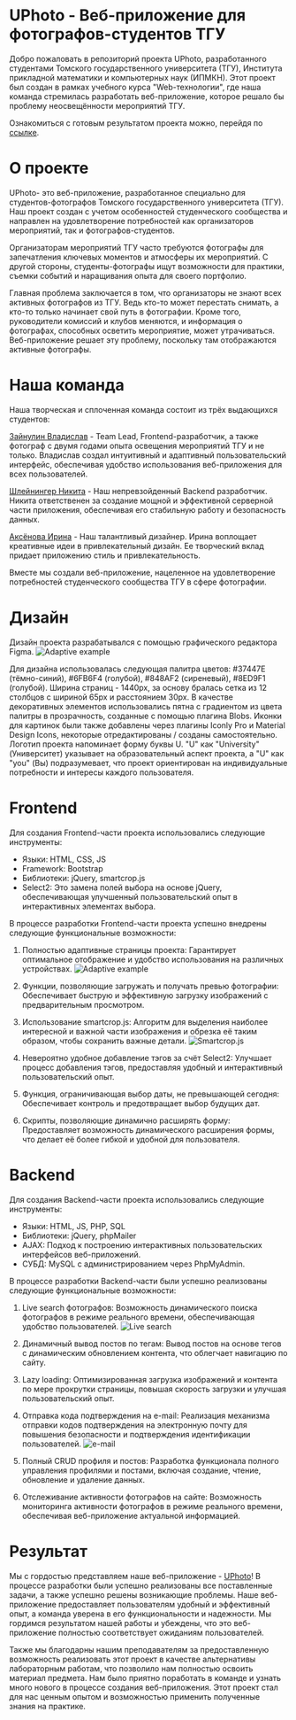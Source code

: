 # UPhoto - Веб-приложение для фотографов-студентов ТГУ

Добро пожаловать в репозиторий проекта UPhoto, разработанного студентами Томского государственного университета (ТГУ), Института прикладной математики и компьютерных наук (ИПМКН). Этот проект был создан в рамках учебного курса "Web-технологии", где наша команда стремилась разработать веб-приложение, которое решало бы проблему неосвещённости мероприятий ТГУ.

Ознакомиться с готовым результатом проекта можно, перейдя по [ссылке](http://j9617073.beget.tech/index.php).

# О проекте
UPhoto- это веб-приложение, разработанное специально для студентов-фотографов Томского государственного университета (ТГУ). Наш проект создан с учетом особенностей студенческого сообщества и направлен на удовлетворение потребностей как организаторов мероприятий, так и фотографов-студентов.

Организаторам мероприятий ТГУ часто требуются фотографы для запечатления ключевых моментов и атмосферы их мероприятий. С другой стороны, студенты-фотографы ищут возможности для практики, съемки событий и наращивания опыта для своего портфолио.

Главная проблема заключается в том, что организаторы не знают всех активных фотографов из ТГУ. Ведь кто-то может перестать снимать, а кто-то только начинает свой путь в фотографии. Кроме того, руководители комиссий и клубов меняются, и информация о фотографах, способных осветить мероприятие, может утрачиваться. Веб-приложение решает эту проблему, поскольку там отображаются активные фотографы.

# Наша команда
Наша творческая и сплоченная команда состоит из трёх выдающихся студентов:

[Зайнулин Владислав](https://github.com/kitten-owner) - Team Lead, Frontend-разработчик, а также фотограф с двумя годами опыта освещения мероприятий ТГУ и не только. Владислав создал интуитивный и адаптивный пользовательский интерфейс, обеспечивая удобство использования веб-приложения для всех пользователей.

[Шлейнингер Никита](https://github.com/Libernik) - Наш непревзойденный Backend разработчик. Никита ответственен за создание мощной и эффективной серверной части приложения, обеспечивая его стабильную работу и безопасность данных.

[Аксёнова Ирина](https://github.com/rinaAks) - Наш талантливый дизайнер. Ирина воплощает креативные идеи в привлекательный дизайн. Ее творческий вклад придает приложению стиль и привлекательность.

Вместе мы создали веб-приложение, нацеленное на удовлетворение потребностей студенческого сообщества ТГУ в сфере фотографии.

# Дизайн
Дизайн проекта разрабатывался с помощью графического редактора Figma. 
![Adaptive example]([https://lh3.google.com/u/0/d/1kXZwGxBwivNFIhO2MOTtCzTWfrQlbf5p=w1920-h905-iv1](https://github.com/kitten-owner/UPhoto/blob/main/Pictures/Adaptive.png?raw=true))

Для дизайна использовалась следующая палитра цветов: #37447E (тёмно-синий), #6FB6F4 (голубой), #848AF2 (сиреневый), #8ED9F1 (голубой). 
Ширина страниц - 1440px, за основу бралась сетка из 12 столбцов с шириной 65px и расстоянием 30px.
В качестве декоративных элементов использовались пятна с градиентом из цвета палитры в прозрачность, созданные с помощью плагина Blobs. 
Иконки для картинок были также добавлены через плагины Iconly Pro и Material Design Icons, некоторые отредактированы / созданы самостоятельно.
Логотип проекта напоминает форму буквы U. "U" как "University" (Университет) указывает на образовательный аспект проекта, а "U" как "you" (Вы) подразумевает, что проект ориентирован на индивидуальные потребности и интересы каждого пользователя.


# Frontend
Для создания Frontend-части проекта использовались следующие инструменты:
- Языки: HTML, CSS, JS
- Framework: Bootstrap
- Библиотеки: jQuery, smartcrop.js
- Select2: Это замена полей выбора на основе jQuery, обеспечивающая улучшенный пользовательский опыт в интерактивных элементах выбора.

В процессе разработки Frontend-части проекта успешно внедрены следующие функциональные возможности:

1) Полностью адаптивные страницы проекта: Гарантирует оптимальное отображение и удобство использования на различных устройствах.
![Adaptive example](https://lh3.google.com/u/0/d/1IZ2rmfXpinPIuASYCtm4g3Ul7XvQYSzo=w1920-h905-iv1)

2) Функции, позволяющие загружать и получать превью фотографии: Обеспечивает быструю и эффективную загрузку изображений с предварительным просмотром.

3) Использование smartcrop.js: Алгоритм для выделения наиболее интересной и важной части изображения и обрезка её таким образом, чтобы сохранить важные детали.
![Smartcrop.js](https://lh3.google.com/u/0/d/1LVt0lOaWHlOpWccV9LiQ2xkfxU6JMlKj=w1920-h905-iv1)

4) Невероятно удобное добавление тэгов за счёт Select2: Улучшает процесс добавления тэгов, предоставляя удобный и интерактивный пользовательский опыт.

5) Функция, ограничивающая выбор даты, не превышающей сегодня: Обеспечивает контроль и предотвращает выбор будущих дат.

6) Скрипты, позволяющие динамично расширять форму: Предоставляет возможность динамического расширения формы, что делает её более гибкой и удобной для пользователя.

# Backend
Для создания Backend-части проекта использовались следующие инструменты:
- Языки: HTML, JS, PHP, SQL
- Библиотеки: jQuery, phpMailer
- AJAX: Подход к построению интерактивных пользовательских интерфейсов веб-приложений.
- СУБД: MySQL с администрированием через PhpMyAdmin.

В процессе разработки Backend-части были успешно реализованы следующие  функциональные возможности:

1) Live search фотографов: Возможность динамического поиска фотографов в режиме реального времени, обеспечивающая удобство пользователей.
![Live search](https://lh3.google.com/u/0/d/1Sh_SF1S5mrntaN-kbfELS2MasBamgYFo=w1920-h905-iv1)

2) Динамичный вывод постов по тегам: Вывод постов на основе тегов с динамическим обновлением контента, что облегчает навигацию по сайту.

3) Lazy loading: Оптимизированная загрузка изображений и контента по мере прокрутки страницы, повышая скорость загрузки и улучшая пользовательский опыт.

4) Отправка кода подтверждения на e-mail: Реализация механизма отправки кодов подтверждения на электронную почту для повышения безопасности и подтверждения идентификации пользователей.
![e-mail](https://lh3.google.com/u/0/d/1BPrIDUyrIpYN96-R8wlhu4DS6MJ3Slx9=w1920-h905-iv1)

5) Полный CRUD профиля и постов: Разработка функционала полного управления профилями и постами, включая создание, чтение, обновление и удаление данных.

6) Отслеживание активности фотографов на сайте: Возможность мониторинга активности фотографов в режиме реального времени, обеспечивая веб-приложение актуальной информацией.


# Результат
Мы с гордостью представляем наше веб-приложение - [UPhoto](http://j9617073.beget.tech/index.php)! 
В процессе разработки были успешно реализованы все поставленные задачи, а также успешно решены возникающие проблемы. Наше веб-приложение предоставляет пользователям удобный и эффективный опыт, а команда уверена в его функциональности и надежности. Мы гордимся результатом нашей работы и убеждены, что это веб-приложение полностью соответствует ожиданиям пользователей.

Также мы благодарны нашим преподавателям за предоставленную возможность реализовать этот проект в качестве альтернативы лабораторным работам, что позволило нам полностью освоить материал предмета. Нам было приятно поработать в команде и узнать много нового в процессе создания веб-приложения. Этот проект стал для нас ценным опытом и возможностью применить полученные знания на практике.
